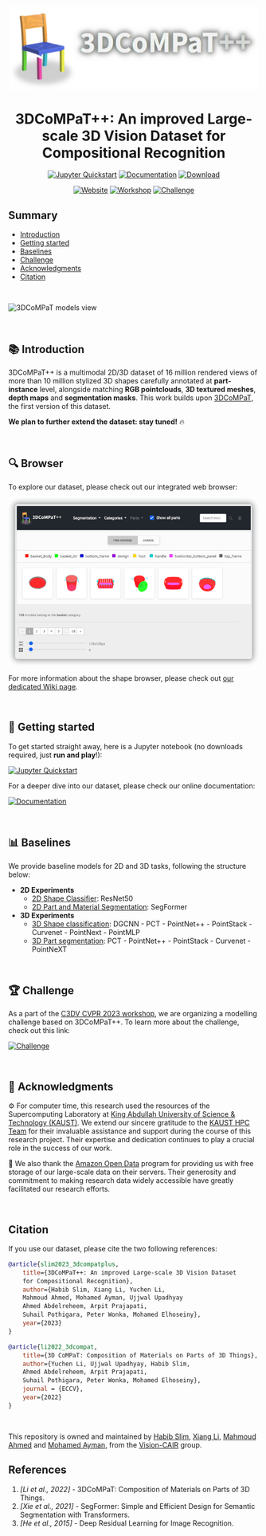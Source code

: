 <div align="center">
<p align="center">
     <img src="img/logo.png" width=500px/>
</p> 
<h1 align="center">
</h1>
<h1 align="center">
    3DCoMPaT++: An improved Large-scale 3D Vision Dataset for Compositional Recognition
</h1>

[![Jupyter Quickstart](https://img.shields.io/badge/Quickstart-orange?logo=google-colab&logoWidth=15)](https://colab.research.google.com/drive/1OpgYL_cxekAqZF8B8zuQZkPQxUIxzV0K?usp=sharing)
[![Documentation](https://img.shields.io/badge/📚%20Documentation-blue?logoColor=white&logoWidth=20)](https://3dcompat-dataset.org/doc/)
[![Download](https://img.shields.io/badge/📦%20Download-grey?logoColor=white&logoWidth=20)](https://3dcompat-dataset.org/doc/dl-dataset.html)

[![Website](https://img.shields.io/badge/🌐%20Website-green?logoColor=white&logoWidth=20)](https://3dcompat-dataset.org/)
[![Workshop](https://img.shields.io/badge/🔨%20Workshop-purple?logoColor=white&logoWidth=20)](https://3dcompat-dataset.org/workshop/)
[![Challenge](https://img.shields.io/badge/🏆%20Challenge-critical?logoColor=white&logoWidth=20)](https://eval.ai/web/challenges/challenge-page/2031)

</div>

## Summary

- [Introduction](#📚-introduction)
- [Getting started](#🚀-getting-started)
- [Baselines](#📊-baselines)
- [Challenge](#🏆-challenge)
- [Acknowledgments](#🙏-acknowledgments)
- [Citation](#citation)

<br>

![3DCoMPaT models view](img/header_gif.gif)

<br>

## 📚 Introduction

3DCoMPaT++ is a multimodal 2D/3D dataset of 16 million rendered views of more than 10 million stylized 3D shapes carefully annotated at **part-instance** level, alongside matching **RGB pointclouds**, **3D textured meshes**, **depth maps** and **segmentation masks**. This work builds upon [3DCoMPaT](https://3dcompat-dataset.org/), the first version of this dataset.

**We plan to further extend the dataset: stay tuned!** 🔥

<br>

## 🔍 Browser

To explore our dataset, please check out our integrated web browser:

<a href="https://3dcompat-dataset.org/browser">
    <p align="center">
    <img src="img/browser_sticker.png"
        alt="3DCoMPaT Browser"
        style="width:600px;" />
    </p>
</a>

For more information about the shape browser, please check out [our dedicated Wiki page](https://3dcompat-dataset.org/doc/browser.html).

<br>

## 🚀 Getting started

To get started straight away, here is a Jupyter notebook (no downloads required, just **run and play**!):

[![Jupyter Quickstart](https://img.shields.io/badge/Quickstart-orange?logo=google-colab&logoWidth=15)](https://colab.research.google.com/drive/1OpgYL_cxekAqZF8B8zuQZkPQxUIxzV0K?usp=sharing)

For a deeper dive into our dataset, please check our online documentation:

[![Documentation](https://img.shields.io/badge/📚%20Documentation-blue?logoColor=white)](https://3dcompat-dataset.org/doc/)

<br>

## 📊 Baselines

We provide baseline models for 2D and 3D tasks, following the structure below:

- **2D Experiments**
  - [2D Shape Classifier](./models/2D/shape_classifier/): ResNet50
  - [2D Part and Material Segmentation](./models/2D/segmentation/): SegFormer
- **3D Experiments**
  - [3D Shape classification](./models/3D/): DGCNN - PCT - PointNet++ - PointStack - Curvenet - PointNext - PointMLP
  - [3D Part segmentation](./models/3D/): PCT - PointNet++ - PointStack - Curvenet - PointNeXT

<br>

## 🏆 Challenge

As a part of the [C3DV CVPR 2023 workshop](https://3dcompat-dataset.org/workshop/), we are organizing a modelling challenge based on 3DCoMPaT++.
To learn more about the challenge, check out this link:

[![Challenge](https://img.shields.io/badge/🏆%20Challenge-critical?logoColor=white&logoWidth=20)](https://eval.ai/web/challenges/challenge-page/2031)

<br>

## 🙏 Acknowledgments

⚙️ For computer time, this research used the resources of the Supercomputing Laboratory at [King Abdullah University of Science & Technology (KAUST)](https://www.kaust.edu.sa/).
We extend our sincere gratitude to the [KAUST HPC Team](www.hpc.kaust.edu.sa) for their invaluable assistance and support during the course of this research project. Their expertise and dedication continues to play a crucial role in the success of our work.

💾 We also thank the [Amazon Open Data](https://aws.amazon.com/opendata) program for providing us with free storage of our large-scale data on their servers. Their generosity and commitment to making research data widely accessible have greatly facilitated our research efforts.

</br>

## Citation

If you use our dataset, please cite the two following references:

```bibtex
@article{slim2023_3dcompatplus,
    title={3DCoMPaT++: An improved Large-scale 3D Vision Dataset
    for Compositional Recognition},
    author={Habib Slim, Xiang Li, Yuchen Li,
    Mahmoud Ahmed, Mohamed Ayman, Ujjwal Upadhyay
    Ahmed Abdelreheem, Arpit Prajapati,
    Suhail Pothigara, Peter Wonka, Mohamed Elhoseiny},
    year={2023}
}
```

```bibtex
@article{li2022_3dcompat,
    title={3D CoMPaT: Composition of Materials on Parts of 3D Things},
    author={Yuchen Li, Ujjwal Upadhyay, Habib Slim,
    Ahmed Abdelreheem, Arpit Prajapati,
    Suhail Pothigara, Peter Wonka, Mohamed Elhoseiny},
    journal = {ECCV},
    year={2022}
}
```

</br>

This repository is owned and maintained by <a href="https://habibslim.github.io/">Habib Slim</a>, <a href="https://xiangli.ac.cn/">Xiang Li</a>, <a href="mahmoudalsayed@aucegypt.edu">Mahmoud Ahmed</a> and <a href="https://personal-website-mohamedayman15069.vercel.app/">Mohamed Ayman</a>, from the <a href="https://cemse.kaust.edu.sa/vision-cair">Vision-CAIR</a> group.

## References

1. _[Li et al., 2022]_ - 3DCoMPaT: Composition of Materials on Parts of 3D Things.
2. _[Xie et al., 2021]_ - SegFormer: Simple and Efficient Design for Semantic Segmentation with Transformers.
3. _[He et al., 2015]_ - Deep Residual Learning for Image Recognition.
